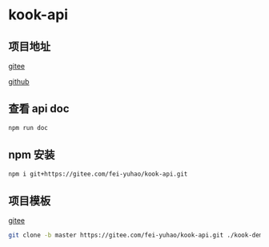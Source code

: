 # kook-api

## 项目地址

[gitee](https://gitee.com/fei-yuhao/kook-api)

[github](https://github.com/kongxiangyiren/kook-api)

## 查看 api doc

```sh
npm run doc
```

## npm 安装

```sh
npm i git+https://gitee.com/fei-yuhao/kook-api.git
```

## 项目模板

[gitee](https://gitee.com/fei-yuhao/kook-api/tree/master/)

```sh
git clone -b master https://gitee.com/fei-yuhao/kook-api.git ./kook-demo
```
